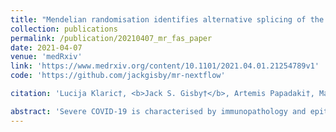 ```yaml
---
title: "Mendelian randomisation identifies alternative splicing of the FAS death receptor as a mediator of severe COVID-19"
collection: publications
permalink: /publication/20210407_mr_fas_paper
date: 2021-04-07
venue: 'medRxiv'
link: 'https://www.medrxiv.org/content/10.1101/2021.04.01.21254789v1'
code: 'https://github.com/jackgisby/mr-nextflow'

citation: 'Lucija Klaric†, <b>Jack S. Gisby†</b>, Artemis Papadaki†, Marisa D. Muckian, Erin Macdonald-Dunlop, Jing Hua Zhao, Alex Tokolyi, Elodie Persyn, Erola Pairo-Castineira, Andrew P Morris, Anette Kalnapenkis, Anne Richmond, Arianna Landini, Åsa K. Hedman, Bram Prins, Daniela Zanetti, Eleanor Wheeler, Charles Kooperberg, Chen Yao, John R. Petrie, Jingyuan Fu, Lasse Folkersen, Mark Walker, Martin Magnusson, Niclas Eriksson, Niklas Mattsson-Carlgren, Paul R.H.J. Timmers, Shih-Jen Hwang, Stefan Enroth, Stefan Gustafsson, Urmo Vosa, Yan Chen, Agneta Siegbahn, Alexander Reiner, Åsa Johansson, Barbara Thorand, Bruna Gigante, Caroline Hayward, Christian Herder, Christian Gieger, Claudia Langenberg, Daniel Levy, Daria V. Zhernakova, J. Gustav Smith, Harry Campbell, Johan Sundstrom, John Danesh, Karl Michaëlsson, Karsten Suhre, Lars Lind, Lars Wallentin, Leonid Padyukov, Mikael Landén, Nicholas J. Wareham, Andreas Göteson, Oskar Hansson, Per Eriksson, Rona J. Strawbridge, Themistocles L. Assimes, Tonu Esko, Ulf Gyllensten, J. Kenneth Baillie, Dirk S. Paul, Peter K. Joshi, Adam S. Butterworth, Anders Mälarstig, Nicola Pirastu, James F. Wilson, James E. Peters. Mendelian randomisation identifies alternative splicing of the FAS death receptor as a mediator of severe COVID-19. <i>medRxiv</i> 2021.04.01.21254789; doi:10.1101/2021.04.01.21254789'

abstract: 'Severe COVID-19 is characterised by immunopathology and epithelial injury. Proteomic studies have identified circulating proteins that are biomarkers of severe COVID-19, but cannot distinguish correlation from causation. To address this, we performed Mendelian randomisation (MR) to identify proteins that mediate severe COVID-19. Using protein quantitative trait loci (pQTL) data from the SCALLOP consortium, involving meta-analysis of up to 26,494 individuals, and COVID-19 genome-wide association data from the Host Genetics Initiative, we performed MR for 157 COVID-19 severity protein biomarkers. We identified significant MR results for five proteins: FAS, TNFRSF10A, CCL2, EPHB4 and LGALS9. Further evaluation of these candidates using sensitivity analyses and colocalization testing provided strong evidence to implicate the apoptosis-associated cytokine receptor FAS as a causal mediator of severe COVID-19. This effect was specific to severe disease. Using RNA-seq data from 4,778 individuals, we demonstrate that the pQTL at the FAS locus results from genetically influenced alternate splicing causing skipping of exon 6. We show that the risk allele for very severe COVID-19 increases the proportion of transcripts lacking exon 6, and thereby increases soluble FAS. Soluble FAS acts as a decoy receptor for FAS-ligand, inhibiting apoptosis induced through membrane-bound FAS. In summary, we demonstrate a novel genetic mechanism that contributes to risk of severe of COVID-19, highlighting a pathway that may be a promising therapeutic target.'
---
```

